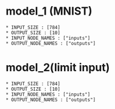 # model_1 (MNIST)
    * INPUT_SIZE : [784]
    * OUTPUT_SIZE : [10]
    * INPUT_NODE_NAMES : ["inputs"]
    * OUTPUT_NODE_NAMES : ["outputs"]

# model_2(limit input)
    * INPUT_SIZE : [784]
    * OUTPUT_SIZE : [10]
    * INPUT_NODE_NAMES : ["inputs"]
    * OUTPUT_NODE_NAMES : ["outputs"]